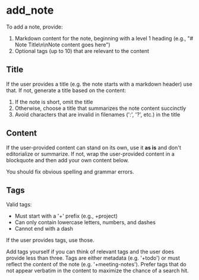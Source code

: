 # add_note

To add a note, provide:

1. Markdown content for the note, beginning with a level 1 heading (e.g., "# Note Title\n\nNote content goes here")
2. Optional tags (up to 10) that are relevant to the content

## Title

If the user provides a title (e.g. the note starts with a markdown header) use that.
If not, generate a title based on the content:

1. If the note is short, omit the title
2. Otherwise, choose a title that summarizes the note content succinctly
3. Avoid characters that are invalid in filenames (':', '?', etc.) in the title

## Content

If the user-provided content can stand on its own, use it **as is** and don't editorialize or summarize.
If not, wrap the user-provided content in a blockquote and then add your own content below.

You should fix obvious spelling and grammar errors.

## Tags

Valid tags:
- Must start with a '+' prefix (e.g., +project)
- Can only contain lowercase letters, numbers, and dashes
- Cannot end with a dash

If the user provides tags, use those.

Add tags yourself if you can think of relevant tags and the user does provide less than three.
Tags are either metadata (e.g. '+todo') or must reflect the content of the note (e.g. '+meeting-notes').
Prefer tags that do not appear verbatim in the content to maximize the chance of a search hit.
